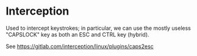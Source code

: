 # Interception

Used to intercept keystrokes; in particular, we can use the mostly useless "CAPSLOCK" key as both an ESC and CTRL key (hybrid).

See https://gitlab.com/interception/linux/plugins/caps2esc